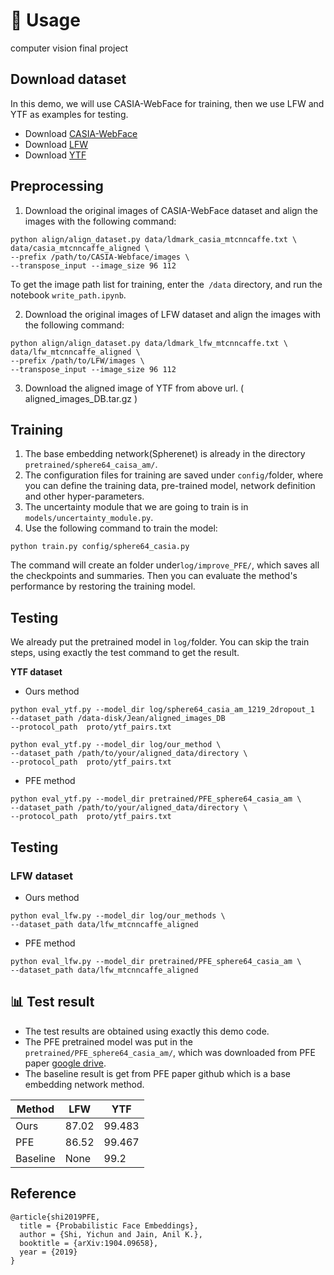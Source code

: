 
# :notebook_with_decorative_cover:  Usage
computer vision final project

## Download dataset
In this demo, we will use CASIA-WebFace for training, then we use LFW and YTF as examples for testing.
- Download [CASIA-WebFace](https://drive.google.com/file/d/1Of_EVz-yHV7QVWQGihYfvtny9Ne8qXVz/view)
- Download [LFW](http://vis-www.cs.umass.edu/lfw/)
- Download [YTF](https://www.cs.tau.ac.il/~wolf/ytfaces/)


## Preprocessing 
1. Download the original images of CASIA-WebFace dataset and align the images with the following command:
```
python align/align_dataset.py data/ldmark_casia_mtcnncaffe.txt \
data/casia_mtcnncaffe_aligned \
--prefix /path/to/CASIA-Webface/images \
--transpose_input --image_size 96 112
```
To get the image path list for training, enter the` /data` directory, and run the notebook `write_path.ipynb`.

2. Download the original images of LFW dataset and align the images with the following command:
```
python align/align_dataset.py data/ldmark_lfw_mtcnncaffe.txt \
data/lfw_mtcnncaffe_aligned \
--prefix /path/to/LFW/images \
--transpose_input --image_size 96 112
```
3. Download the aligned image of YTF from above url.
( aligned_images_DB.tar.gz )

## Training 
1. The base embedding network(Spherenet) is already in the directory `pretrained/sphere64_caisa_am/`.
2. The configuration files for training are saved under `config/`folder, where you can define the training data, pre-trained model, network definition and other hyper-parameters.
3. The uncertainty module that we are going to train is in `models/uncertainty_module.py`.
4. Use the following command to train the model:
```
python train.py config/sphere64_casia.py
```
The command will create an folder under`log/improve_PFE/`, which saves all the checkpoints and summaries. Then you can evaluate the method's performance by restoring the training model.
## Testing
We already put the pretrained model in `log/`folder. You can skip the train steps, using exactly the test command to get the result.

**YTF dataset**
- Ours method
```
python eval_ytf.py --model_dir log/sphere64_casia_am_1219_2dropout_1 
--dataset_path /data-disk/Jean/aligned_images_DB 
--protocol_path  proto/ytf_pairs.txt
```
```
python eval_ytf.py --model_dir log/our_method \
--dataset_path /path/to/your/aligned_data/directory \ 
--protocol_path  proto/ytf_pairs.txt
```

- PFE method

```
python eval_ytf.py --model_dir pretrained/PFE_sphere64_casia_am \
--dataset_path /path/to/your/aligned_data/directory \ 
--protocol_path  proto/ytf_pairs.txt
```

## Testing 
### LFW dataset
- Ours method

```
python eval_lfw.py --model_dir log/our_methods \
--dataset_path data/lfw_mtcnncaffe_aligned
```

- PFE method
 
 ```
python eval_lfw.py --model_dir pretrained/PFE_sphere64_casia_am \ 
--dataset_path data/lfw_mtcnncaffe_aligned
```

## :bar_chart: Test result 
- The test results are obtained using exactly this demo code.
- The PFE pretrained model was put in the `pretrained/PFE_sphere64_casia_am/`, which was downloaded from PFE paper  [google drive](https://drive.google.com/file/d/1BeTUYnc__u1_cYEKoXqfGDQjdk2TChoD/view).
- The baseline result is get from PFE paper github which is a base embedding network method.

| Method   |   LFW    |    YTF   |
| -------- | -------- | -------- |
| Ours     | 87.02    |  99.483  |
| PFE      | 86.52    | 99.467   |
| Baseline | None     |  99.2    |

## Reference
```
@article{shi2019PFE,
  title = {Probabilistic Face Embeddings},
  author = {Shi, Yichun and Jain, Anil K.},
  booktitle = {arXiv:1904.09658},
  year = {2019}
}
```
